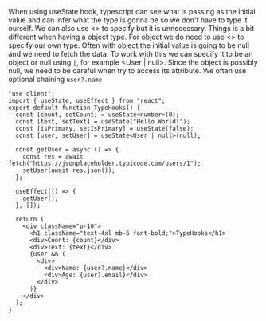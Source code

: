 When using useState hook, typescript can see what is passing as the initial value and can infer what the type is gonna be so we don't have to type it ourself. We can also use <> to specify but it is unnecessary. Things is a bit different when having a object type. For object we do need to use <> to specify our own type. Often with object the initial value is going to be null and we need to fetch the data. To work with this we can specify it to be an object or null using `|`, for example <User | null>. Since the object is possibly null, we need to be careful when try to access its attribute.  We often use optional chaining `user?.name`

```tsx 
"use client";
import { useState, useEffect } from "react";
export default function TypeHooks() {
  const [count, setCount] = useState<number>(0);
  const [text, setText] = useState("Hello World!");
  const [isPrimary, setIsPrimary] = useState(false);
  const [user, setUser] = useState<User | null>(null);

  const getUser = async () => {
    const res = await fetch("https://jsonplaceholder.typicode.com/users/1");
    setUser(await res.json());
  };

  useEffect(() => {
    getUser();
  }, []);

  return (
    <div className="p-10">
      <h1 className="text-4xl mb-6 font-bold;">TypeHooks</h1>
      <div>Cuont: {count}</div>
      <div>Text: {text}</div>
      {user && (
        <div>
          <div>Name: {user?.name}</div>
          <div>Age: {user?.email}</div>
        </div>
      )}
    </div>
  );
}

```

